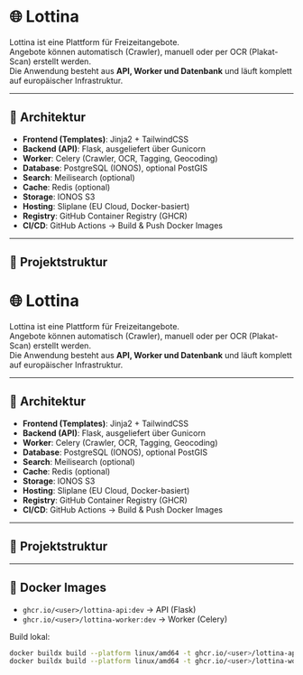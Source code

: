 # 🌐 Lottina

Lottina ist eine Plattform für Freizeitangebote.  
Angebote können automatisch (Crawler), manuell oder per OCR (Plakat-Scan) erstellt werden.  
Die Anwendung besteht aus **API, Worker und Datenbank** und läuft komplett auf europäischer Infrastruktur.

---

## 🚀 Architektur

- **Frontend (Templates)**: Jinja2 + TailwindCSS
- **Backend (API)**: Flask, ausgeliefert über Gunicorn
- **Worker**: Celery (Crawler, OCR, Tagging, Geocoding)
- **Database**: PostgreSQL (IONOS), optional PostGIS
- **Search**: Meilisearch (optional)
- **Cache**: Redis (optional)
- **Storage**: IONOS S3
- **Hosting**: Sliplane (EU Cloud, Docker-basiert)
- **Registry**: GitHub Container Registry (GHCR)
- **CI/CD**: GitHub Actions → Build & Push Docker Images

---

## 📂 Projektstruktur

# 🌐 Lottina

Lottina ist eine Plattform für Freizeitangebote.  
Angebote können automatisch (Crawler), manuell oder per OCR (Plakat-Scan) erstellt werden.  
Die Anwendung besteht aus **API, Worker und Datenbank** und läuft komplett auf europäischer Infrastruktur.

---

## 🚀 Architektur

- **Frontend (Templates)**: Jinja2 + TailwindCSS
- **Backend (API)**: Flask, ausgeliefert über Gunicorn
- **Worker**: Celery (Crawler, OCR, Tagging, Geocoding)
- **Database**: PostgreSQL (IONOS), optional PostGIS
- **Search**: Meilisearch (optional)
- **Cache**: Redis (optional)
- **Storage**: IONOS S3
- **Hosting**: Sliplane (EU Cloud, Docker-basiert)
- **Registry**: GitHub Container Registry (GHCR)
- **CI/CD**: GitHub Actions → Build & Push Docker Images

---

## 📂 Projektstruktur


---

## 🐳 Docker Images

- `ghcr.io/<user>/lottina-api:dev` → API (Flask)
- `ghcr.io/<user>/lottina-worker:dev` → Worker (Celery)

Build lokal:
```bash
docker buildx build --platform linux/amd64 -t ghcr.io/<user>/lottina-api:dev ./apps/api --push
docker buildx build --platform linux/amd64 -t ghcr.io/<user>/lottina-worker:dev ./apps/worker --push
